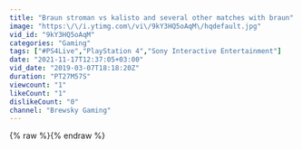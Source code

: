 ```yaml
---
title: "Braun stroman vs kalisto and several other matches with braun"
image: "https:\/\/i.ytimg.com\/vi\/9kY3HQ5oAqM\/hqdefault.jpg"
vid_id: "9kY3HQ5oAqM"
categories: "Gaming"
tags: ["#PS4Live","PlayStation 4","Sony Interactive Entertainment"]
date: "2021-11-17T12:37:05+03:00"
vid_date: "2019-03-07T18:18:20Z"
duration: "PT27M57S"
viewcount: "1"
likeCount: "1"
dislikeCount: "0"
channel: "Brewsky Gaming"
---
```

{% raw %}{% endraw %}
